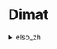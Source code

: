 # **Dimat**

<details><summary>elso_zh</summary>
<p>

#### Első feladat [✔]
#### Második feladat [✔]

</p>
</details>
